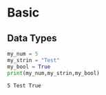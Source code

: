
# Basic

## Data Types


```python
my_num = 5
my_strin = "Test"
my_bool = True
print(my_num,my_strin,my_bool)
```

    5 Test True



```python

```
